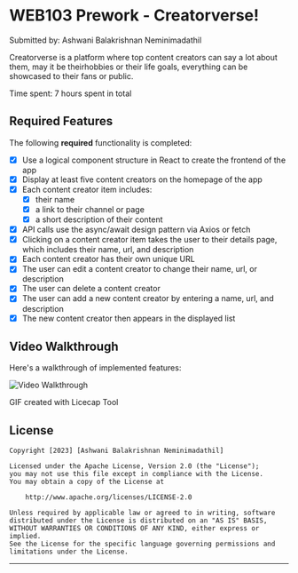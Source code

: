 # WEB103 Prework - Creatorverse! 

Submitted by: Ashwani Balakrishnan Neminimadathil

Creatorverse is a platform where top content creators can say a lot about them, may it be theirhobbies or their life goals, everything can be showcased to their fans or public. 

Time spent: 7 hours spent in total

## Required Features

The following **required** functionality is completed:

* [x] Use a logical component structure in React to create the frontend of the app
* [x] Display at least five content creators on the homepage of the app
* [x] Each content creator item includes:
  * [x] their name
  * [x] a link to their channel or page
  * [x] a short description of their content
* [x] API calls use the async/await design pattern via Axios or fetch
* [x] Clicking on a content creator item takes the user to their details page, which includes their name, url, and description
* [x] Each content creator has their own unique URL
* [x] The user can edit a content creator to change their name, url, or description
* [x] The user can delete a content creator
* [x] The user can add a new content creator by entering a name, url, and description
* [x] The new content creator then appears in the displayed list

## Video Walkthrough

Here's a walkthrough of implemented features:

<img src='https://github.com/ashwani89n/web103_prework/blob/master/Ash_WEB103_Prework.gif' title='Video Walkthrough' width='' alt='Video Walkthrough' />

GIF created with Licecap Tool

## License

    Copyright [2023] [Ashwani Balakrishnan Neminimadathil]

    Licensed under the Apache License, Version 2.0 (the "License");
    you may not use this file except in compliance with the License.
    You may obtain a copy of the License at

        http://www.apache.org/licenses/LICENSE-2.0

    Unless required by applicable law or agreed to in writing, software
    distributed under the License is distributed on an "AS IS" BASIS,
    WITHOUT WARRANTIES OR CONDITIONS OF ANY KIND, either express or implied.
    See the License for the specific language governing permissions and
    limitations under the License.

--------------------------------------------------------------------------------


